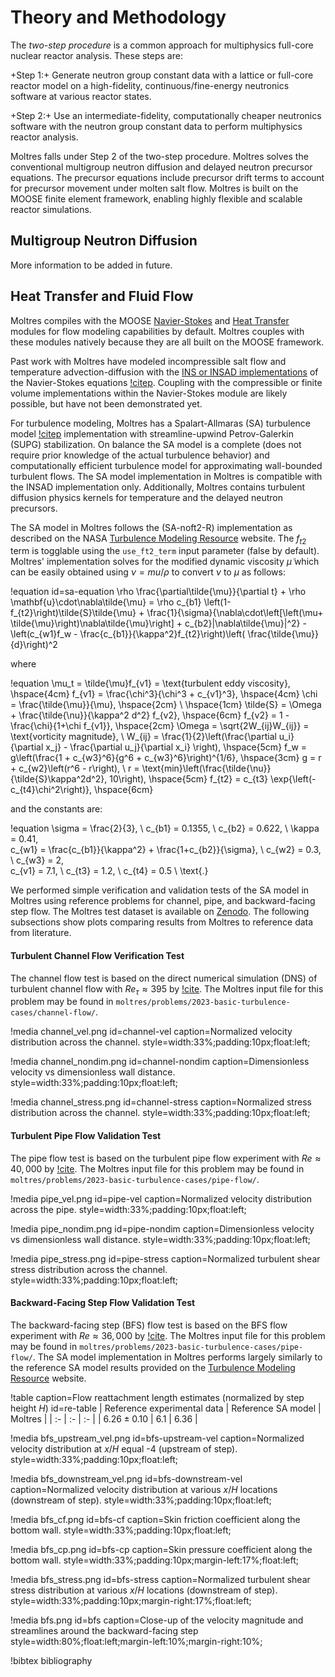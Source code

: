 # Theory and Methodology

The *two-step procedure* is a common approach for multiphysics full-core nuclear reactor analysis.
These steps are:

+Step 1:+ Generate neutron group constant data with a lattice or full-core reactor model on a
high-fidelity, continuous/fine-energy neutronics software at various reactor states.

+Step 2:+ Use an intermediate-fidelity, computationally cheaper neutronics software with the
neutron group constant data to perform multiphysics reactor analysis.

Moltres falls under Step 2 of the two-step procedure. Moltres solves the conventional multigroup
neutron diffusion and delayed neutron precursor equations. The precursor equations include
precursor drift terms to account for precursor movement under molten salt flow. Moltres is built on
the MOOSE finite element framework, enabling highly flexible and scalable reactor simulations.

## Multigroup Neutron Diffusion

More information to be added in future.

## Heat Transfer and Fluid Flow

Moltres compiles with the MOOSE
[Navier-Stokes](https://mooseframework.inl.gov/modules/navier_stokes/index.html) and
[Heat Transfer](https://mooseframework.inl.gov/modules/heat_transfer/index.html) modules for flow
modeling capabilities by default. Moltres couples with these modules natively because they are all
built on the MOOSE framework.

Past work with Moltres have modeled incompressible salt flow and temperature advection-diffusion
with the
[INS or INSAD implementations](https://mooseframework.inl.gov/modules/navier_stokes/cgfe.html) of
the Navier-Stokes equations [!citep](peterson_overview_2018). Coupling with the compressible or
finite volume implementations within the Navier-Stokes module are likely possible, but have not
been demonstrated yet.

For turbulence modeling, Moltres has a Spalart-Allmaras (SA) turbulence model
[!citep](spalart_one-equation_1992) implementation with streamline-upwind Petrov-Galerkin (SUPG)
stabilization. On balance the SA model is a complete (does not require prior knowledge of the
actual turbulence behavior) and computationally efficient turbulence model for approximating
wall-bounded turbulent flows. The SA model implementation in Moltres is
compatible with the INSAD implementation only. Additionally, Moltres contains turbulent diffusion
physics kernels for temperature and the delayed neutron precursors.

The SA model in Moltres follows the (SA-noft2-R) implementation as described on the NASA
[Turbulence Modeling Resource](https://turbmodels.larc.nasa.gov/spalart.html) website. The $f_{t2}$
term is togglable using the `use_ft2_term` input parameter (false by default). Moltres'
implementation solves for the modified dynamic viscosity $\tilde{\mu}$ which can be easily obtained
using $\nu=mu/\rho$ to convert $\nu$ to $\mu$ as follows:

!equation id=sa-equation
\rho \frac{\partial\tilde{\mu}}{\partial t} + \rho \mathbf{u}\cdot\nabla\tilde{\mu} = \rho c_{b1}
\left(1-f_{t2}\right)\tilde{S}\tilde{\mu} + \frac{1}{\sigma}\{\nabla\cdot\left[\left(\mu+
\tilde{\mu}\right)\nabla\tilde{\mu}\right] + c_{b2}|\nabla\tilde{\mu}|^2\} - \left(c_{w1}f_w -
\frac{c_{b1}}{\kappa^2}f_{t2}\right)\left(
\frac{\tilde{\mu}}{d}\right)^2

where

!equation
\mu_t = \tilde{\mu}f_{v1} = \text{turbulent eddy viscosity}, \hspace{4cm}
f_{v1} = \frac{\chi^3}{\chi^3 + c_{v1}^3}, \hspace{4cm}
\chi = \frac{\tilde{\mu}}{\mu}, \hspace{2cm} \\ \hspace{1cm}
\tilde{S} = \Omega + \frac{\tilde{\nu}}{\kappa^2 d^2} f_{v2}, \hspace{6cm}
f_{v2} = 1 - \frac{\chi}{1+\chi f_{v1}}, \hspace{2cm}
\Omega = \sqrt{2W_{ij}W_{ij}} = \text{vorticity magnitude}, \\
W_{ij} = \frac{1}{2}\left(\frac{\partial u_i}{\partial x_j} - \frac{\partial u_j}{\partial x_i}
\right), \hspace{5cm}
f_w = g\left(\frac{1 + c_{w3}^6}{g^6 + c_{w3}^6}\right)^{1/6}, \hspace{3cm}
g = r + c_{w2}\left(r^6 - r\right), \\
r = \text{min}\left(\frac{\tilde{\nu}}{\tilde{S}\kappa^2d^2}, 10\right), \hspace{5cm}
f_{t2} = c_{t3} \exp{\left(-c_{t4}\chi^2\right)}, \hspace{6cm}

and the constants are:

!equation
\sigma = \frac{2}{3}, \ c_{b1} = 0.1355, \ c_{b2} = 0.622, \ \kappa = 0.41, \
c_{w1} = \frac{c_{b1}}{\kappa^2} + \frac{1+c_{b2}}{\sigma}, \ c_{w2} = 0.3, \ c_{w3} = 2, \
c_{v1} = 7.1, \ c_{t3} = 1.2, \ c_{t4} = 0.5 \ \text{.}

We performed simple verification and validation tests of the SA model in Moltres using reference
problems for channel, pipe, and backward-facing step flow. The Moltres test dataset is available on
[Zenodo](https://doi.org/10.5281/zenodo.10059649). The following subsections show plots comparing
results from Moltres to reference data from literature.

#### Turbulent Channel Flow Verification Test

The channel flow test is based on the direct numerical simulation (DNS) of turbulent channel flow
with $Re_\tau\approx395$
by [!cite](moser_direct_1999). The Moltres input file for this problem may be found in
`moltres/problems/2023-basic-turbulence-cases/channel-flow/`.

!media channel_vel.png
       id=channel-vel
       caption=Normalized velocity distribution across the channel.
       style=width:33%;padding:10px;float:left;

!media channel_nondim.png
       id=channel-nondim
       caption=Dimensionless velocity vs dimensionless wall distance.
       style=width:33%;padding:10px;float:left;

!media channel_stress.png
       id=channel-stress
       caption=Normalized stress distribution across the channel.
       style=width:33%;padding:10px;float:left;

#### Turbulent Pipe Flow Validation Test

The pipe flow test is based on the turbulent pipe flow experiment with $Re\approx 40,000$ by
[!cite](laufer_structure_1954). The Moltres input file for this problem may be found in
`moltres/problems/2023-basic-turbulence-cases/pipe-flow/`.

!media pipe_vel.png
       id=pipe-vel
       caption=Normalized velocity distribution across the pipe.
       style=width:33%;padding:10px;float:left;

!media pipe_nondim.png
       id=pipe-nondim
       caption=Dimensionless velocity vs dimensionless wall distance.
       style=width:33%;padding:10px;float:left;

!media pipe_stress.png
       id=pipe-stress
       caption=Normalized turbulent shear stress distribution across the channel.
       style=width:33%;padding:10px;float:left;

#### Backward-Facing Step Flow Validation Test

The backward-facing step (BFS) flow test is based on the BFS flow experiment with $Re\approx
36,000$ by
[!cite](driver_features_1985). The Moltres input file for this problem may be found in
`moltres/problems/2023-basic-turbulence-cases/pipe-flow/`.
The SA model implementation in Moltres performs largely similarly to the reference SA model results
provided on the [Turbulence Modeling Resource](https://turbmodels.larc.nasa.gov/spalart.html)
website.

!table caption=Flow reattachment length estimates (normalized by step height $H$) id=re-table
| Reference experimental data | Reference SA model | Moltres |
| :- | :- | :- |
| $6.26 \pm 0.10$ | $6.1$ | $6.36$ |

!media bfs_upstream_vel.png
       id=bfs-upstream-vel
       caption=Normalized velocity distribution at $x/H$ equal -4 (upstream of step).
       style=width:33%;padding:10px;float:left;

!media bfs_downstream_vel.png
       id=bfs-downstream-vel
       caption=Normalized velocity distribution at various $x/H$ locations (downstream of step).
       style=width:33%;padding:10px;float:left;

!media bfs_cf.png
       id=bfs-cf
       caption=Skin friction coefficient along the bottom wall.
       style=width:33%;padding:10px;float:left;

!media bfs_cp.png
       id=bfs-cp
       caption=Skin pressure coefficient along the bottom wall.
       style=width:33%;padding:10px;margin-left:17%;float:left;

!media bfs_stress.png
       id=bfs-stress
       caption=Normalized turbulent shear stress distribution at various $x/H$ locations
       (downstream of step).
       style=width:33%;padding:10px;margin-right:17%;float:left;

!media bfs.png
       id=bfs
       caption=Close-up of the velocity magnitude and streamlines around the backward-facing step
       style=width:80%;float:left;margin-left:10%;margin-right:10%;

!bibtex bibliography
